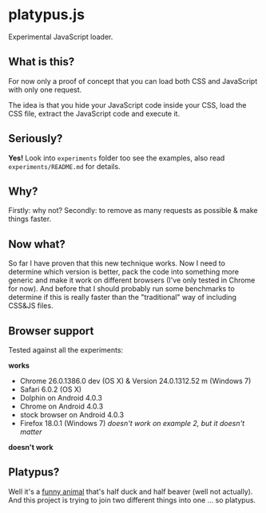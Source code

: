 # platypus.js

Experimental JavaScript loader.

## What is this?
For now only a proof of concept that you can load both CSS and JavaScript with only one request.

The idea is that you hide your JavaScript code inside your CSS, load the CSS file, extract the JavaScript code and execute it.

## Seriously?
**Yes!** Look into `experiments` folder too see the examples, also read `experiments/README.md` for details.

## Why?
Firstly: why not? Secondly: to remove as many requests as possible & make things faster.

## Now what?
So far I have proven that this new technique works. Now I need to determine which version is better, pack the code into something more generic and make it work on different browsers (I've only tested in Chrome for now). And before that I should probably run some benchmarks to determine if this is really faster than the "traditional" way of including CSS&JS files.

## Browser support
Tested against all the experiments:

**works**
- Chrome 26.0.1386.0 dev (OS X) & Version 24.0.1312.52 m (Windows 7)
- Safari 6.0.2 (OS X)
- Dolphin on Android 4.0.3
- Chrome on Android 4.0.3
- stock browser on Android 4.0.3
- Firefox 18.0.1 (Windows 7) *doesn't work on example 2, but it doesn't matter*

**doesn't work**


## Platypus?
Well it's a [funny animal](http://en.wikipedia.org/wiki/Platypus) that's half duck and half beaver (well not actually). And this project is trying to join two different things into one … so platypus.
